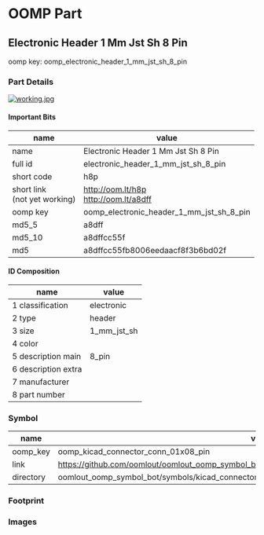 # OOMP Part  
## Electronic Header 1 Mm Jst Sh 8 Pin  
  
oomp key: oomp_electronic_header_1_mm_jst_sh_8_pin  
  
### Part Details  
  
[![working.jpg](working_600.jpg)](working.jpg)  
  
#### Important Bits  
| name | value | 
| --- | --- | 
| name | Electronic Header 1 Mm Jst Sh 8 Pin | 
| full id | electronic_header_1_mm_jst_sh_8_pin | 
| short code | h8p | 
| short link<br>(not yet working) | http://oom.lt/h8p<br>http://oom.lt/a8dff | 
| oomp key | oomp_electronic_header_1_mm_jst_sh_8_pin | 
| md5_5 | a8dff | 
| md5_10 | a8dffcc55f | 
| md5 | a8dffcc55fb8006eedaacf8f3b6bd02f | 
#### ID Composition  
| name | value | 
| --- | --- | 
| 1 classification | electronic | 
| 2 type | header | 
| 3 size | 1_mm_jst_sh | 
| 4 color |  | 
| 5 description main | 8_pin | 
| 6 description extra |  | 
| 7 manufacturer |  | 
| 8 part number |  | 
### Symbol  
| name | value | 
| --- | --- | 
| oomp_key | oomp_kicad_connector_conn_01x08_pin | 
| link | https://github.com/oomlout/oomlout_oomp_symbol_bot/tree/main/symbols/kicad_connector_conn_01x08_pin | 
| directory | oomlout_oomp_symbol_bot/symbols/kicad_connector_conn_01x08_pin//working/working.kicad_sym | 
### Footprint  
### Images  

